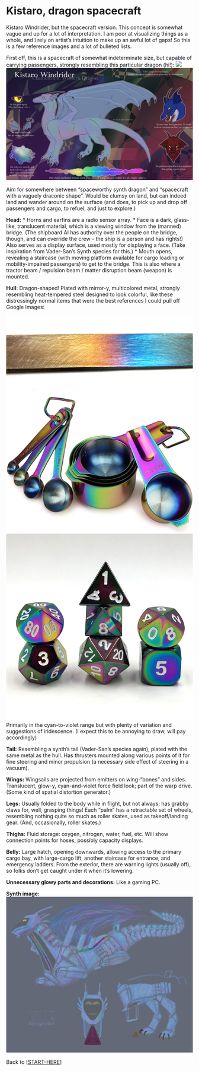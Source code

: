 # Kistaro, dragon spacecraft
Kistaro Windrider, but the spacecraft version. This concept is somewhat vague and up for a lot of interpretation. I am poor at visualizing things as a whole, and I rely on artist’s intuition to make up an awful lot of gaps! So this is a few reference images and a lot of bulleted lists.

First off, this is a spacecraft of somewhat indeterminate size, but capable of carrying passengers, strongly resembling this particular dragon (hi!):
![](fullres_by_glacierdragon_rar.png)
![](0005d953.jpg)

Aim for somewhere between “spaceworthy synth dragon” and “spacecraft with a vaguely draconic shape”. Would be clumsy on land, but can indeed land and wander around on the surface (and does, to pick up and drop off passengers and cargo, to refuel, and just to explore.)

**Head:** 
	* Horns and earfins are a radio sensor array.
	* Face is a dark, glass-like, translucent material, which is a viewing window from the (manned) bridge. (The shipboard AI has authority over the people on the bridge, though, and can override the crew - the ship is a person and has rights!) Also serves as a display surface, used mostly for displaying a face. (Take inspiration from Vader-San’s Synth species for this.)
	* Mouth opens, revealing a staircase (with moving platform available for cargo loading or mobility-impaired passengers) to get to the bridge. This is also where a tractor beam / repulsion beam / matter disruption beam (weapon) is mounted.

**Hull:** Dragon-shaped! Plated with mirror-y, multicolored metal, strongly resembling heat-tempered steel designed to look colorful, like these distressingly normal items that were the best references I could pull off Google Images:

![](Tempering_colors_in_steel.jpg)
![](81JQ8KDcubL._AC_SL1500_.jpg)
![](Build-Your-Own-Dice-Set-Rollooo-Flame-Treated-Metal-Dice-Rainbow-D4-D6-D8-D10-D.jpg)
Primarily in the cyan-to-violet range but with plenty of variation and suggestions of iridescence. (I expect this to be annoying to draw, will pay accordingly)

**Tail:** Resembling a synth’s tail (Vader-San’s species again), plated with the same metal as the hull. Has thrusters mounted along various points of it for fine steering and minor propulsion (a necessary side effect of steering in a vacuum). 

**Wings:** Wingsails are projected from emitters on wing-“bones” and sides.  Translucent, glow-y, cyan-and-violet force field look; part of the warp drive. (Some kind of spatial distortion generator.)

**Legs:** Usually folded to the body while in flight, but not always; has grabby claws for, well, grasping things! Each “palm” has a retractable set of wheels, resembling nothing quite so much as roller skates, used as takeoff/landing gear. (And, occasionally, roller skates.)

**Thighs:** Fluid storage: oxygen, nitrogen, water, fuel, etc. Will show connection points for hoses, possibly capacity displays.

**Belly:** Large hatch, opening downwards, allowing access to the primary cargo bay, with large-cargo lift, another staircase for entrance, and emergency ladders. From the exterior, there are warning lights (usually off), so folks don’t get caught under it when it’s lowering.

**Unnecessary glowy parts and decorations:** Like a gaming PC.

**Synth image:**
![](KistaroSpaceship.png)

Back to [[START-HERE]]

[//begin]: # "Autogenerated link references for markdown compatibility"
[START-HERE]: START-HERE.md "START HERE"
[//end]: # "Autogenerated link references"
